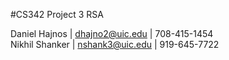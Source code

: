 #CS342 Project 3 RSA

Daniel Hajnos | dhajno2@uic.edu | 708-415-1454 <br/>
Nikhil Shanker | nshank3@uic.edu | 919-645-7722
